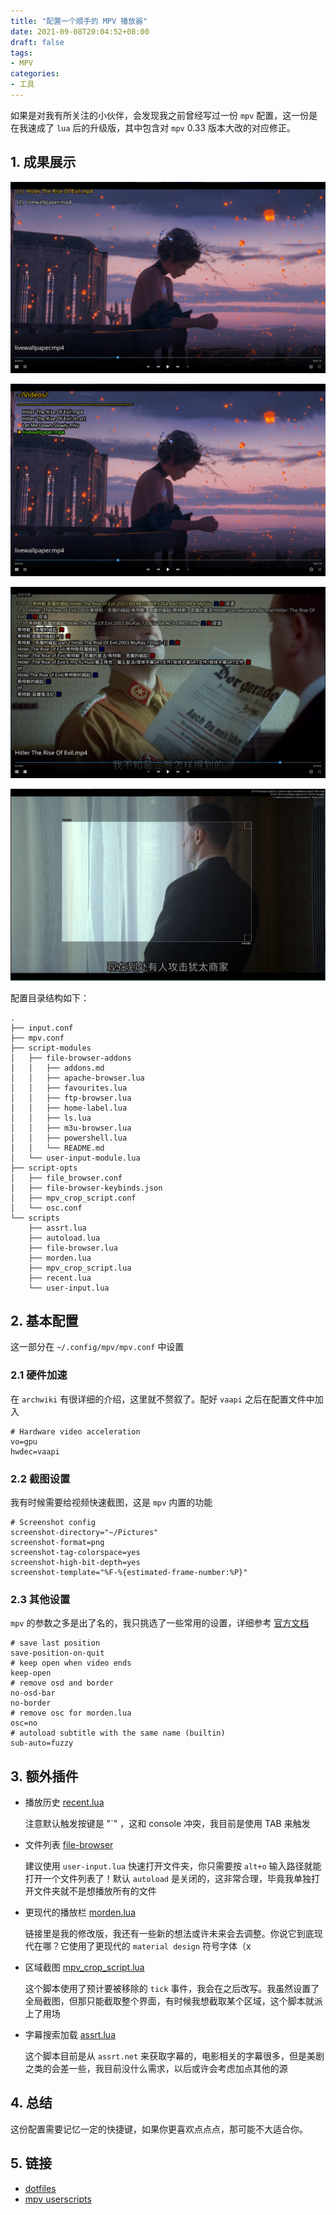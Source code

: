 ```yaml
---
title: "配置一个顺手的 MPV 播放器"
date: 2021-09-08T20:04:52+08:00
draft: false
tags:
- MPV
categories:
- 工具
---
```


如果是对我有所关注的小伙伴，会发现我之前曾经写过一份 `mpv` 配置，这一份是在我速成了 `lua` 后的升级版，其中包含对 `mpv` 0.33 版本大改的对应修正。

<!--more-->


## 1. 成果展示

![recent](./history.png)

![file browser](./file-browser.png)

![subtitle](./subtitle.png)

![crop](./crop.png)

配置目录结构如下：

```
.
├── input.conf
├── mpv.conf
├── script-modules
│   ├── file-browser-addons
│   │   ├── addons.md
│   │   ├── apache-browser.lua
│   │   ├── favourites.lua
│   │   ├── ftp-browser.lua
│   │   ├── home-label.lua
│   │   ├── ls.lua
│   │   ├── m3u-browser.lua
│   │   ├── powershell.lua
│   │   └── README.md
│   └── user-input-module.lua
├── script-opts
│   ├── file_browser.conf
│   ├── file-browser-keybinds.json
│   ├── mpv_crop_script.conf
│   └── osc.conf
└── scripts
    ├── assrt.lua
    ├── autoload.lua
    ├── file-browser.lua
    ├── morden.lua
    ├── mpv_crop_script.lua
    ├── recent.lua
    └── user-input.lua
```

## 2. 基本配置

这一部分在 `~/.config/mpv/mpv.conf` 中设置

### 2.1 硬件加速

在 `archwiki` 有很详细的介绍，这里就不赘叙了。配好 `vaapi` 之后在配置文件中加入

```
# Hardware video acceleration
vo=gpu
hwdec=vaapi
```

### 2.2 截图设置

我有时候需要给视频快速截图，这是 `mpv` 内置的功能

```
# Screenshot config
screenshot-directory="~/Pictures"
screenshot-format=png
screenshot-tag-colorspace=yes
screenshot-high-bit-depth=yes
screenshot-template="%F-%{estimated-frame-number:%P}"
```

### 2.3 其他设置

`mpv` 的参数之多是出了名的，我只挑选了一些常用的设置，详细参考 [官方文档](https://mpv.io/manual/stable/)

```
# save last position
save-position-on-quit
# keep open when video ends
keep-open
# remove osd and border 
no-osd-bar
no-border
# remove osc for morden.lua
osc=no
# autoload subtitle with the same name (builtin)
sub-auto=fuzzy
```

## 3. 额外插件

- 播放历史 [recent.lua](https://github.com/hacel/recent)

  注意默认触发按键是 "`" ，这和 console 冲突，我目前是使用 TAB 来触发

- 文件列表 [file-browser](https://github.com/CogentRedTester/mpv-file-browser)

  建议使用 `user-input.lua` 快速打开文件夹，你只需要按 `alt+o` 输入路径就能打开一个文件列表了！默认 `autoload` 是关闭的，这非常合理，毕竟我单独打开文件夹就不是想播放所有的文件

- 更现代的播放栏 [morden.lua](https://github.com/zjuyk/mpv-osc-morden)

  链接里是我的修改版，我还有一些新的想法或许未来会去调整。你说它到底现代在哪？它使用了更现代的 `material design` 符号字体（x

- 区域截图 [mpv_crop_script.lua](https://github.com/TheAMM/mpv_crop_script)

  这个脚本使用了预计要被移除的 `tick` 事件，我会在之后改写。我虽然设置了全局截图，但那只能截取整个界面，有时候我想截取某个区域，这个脚本就派上了用场

- 字幕搜索加载 [assrt.lua](https://github.com/AssrtOSS/mpv-assrt)

  这个脚本目前是从 `assrt.net` 来获取字幕的，电影相关的字幕很多，但是美剧之类的会差一些，我目前没什么需求，以后或许会考虑加点其他的源

## 4. 总结

这份配置需要记忆一定的快捷键，如果你更喜欢点点点，那可能不大适合你。

## 5. 链接

- [dotfiles](https://github.com/zjuyk/dotfiles)
- [mpv userscripts](https://github.com/mpv-player/mpv/wiki/User-Scripts)


